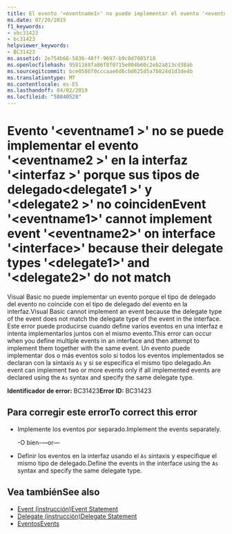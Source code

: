 ```yaml
---
title: El evento '<eventname1>' no puede implementar el evento '<eventname2>' en la interfaz '<interface>' porque sus tipos delegados '<delegate1>' y '<delegate2>' no coinciden
ms.date: 07/20/2015
f1_keywords:
- vbc31423
- bc31423
helpviewer_keywords:
- BC31423
ms.assetid: 2e754b66-5836-48ff-9697-b9c0d7085f18
ms.openlocfilehash: 9581168fa86f8f0715e004b60c2eb2a813cd38ab
ms.sourcegitcommit: bce0586f0cccaae6d6cbd625d5a7b824d1d3de4b
ms.translationtype: MT
ms.contentlocale: es-ES
ms.lasthandoff: 04/02/2019
ms.locfileid: "58840528"
---
```

# <a name="event-eventname1-cannot-implement-event-eventname2-on-interface-interface-because-their-delegate-types-delegate1-and-delegate2-do-not-match"></a><span data-ttu-id="b6db4-102">Evento '\<eventname1 >' no se puede implementar el evento '\<eventname2 >' en la interfaz '\<interfaz >' porque sus tipos de delegado\<delegate1 >' y '\<delegate2 >' no coinciden</span><span class="sxs-lookup"><span data-stu-id="b6db4-102">Event '\<eventname1>' cannot implement event '\<eventname2>' on interface '\<interface>' because their delegate types '\<delegate1>' and '\<delegate2>' do not match</span></span>
<span data-ttu-id="b6db4-103">Visual Basic no puede implementar un evento porque el tipo de delegado del evento no coincide con el tipo de delegado del evento en la interfaz.</span><span class="sxs-lookup"><span data-stu-id="b6db4-103">Visual Basic cannot implement an event because the delegate type of the event does not match the delegate type of the event in the interface.</span></span> <span data-ttu-id="b6db4-104">Este error puede producirse cuando define varios eventos en una interfaz e intenta implementarlos juntos con el mismo evento.</span><span class="sxs-lookup"><span data-stu-id="b6db4-104">This error can occur when you define multiple events in an interface and then attempt to implement them together with the same event.</span></span> <span data-ttu-id="b6db4-105">Un evento puede implementar dos o más eventos solo si todos los eventos implementados se declaran con la sintaxis `As` y si se especifica el mismo tipo delegado.</span><span class="sxs-lookup"><span data-stu-id="b6db4-105">An event can implement two or more events only if all implemented events are declared using the `As` syntax and specify the same delegate type.</span></span>  
  
 <span data-ttu-id="b6db4-106">**Identificador de error:** BC31423</span><span class="sxs-lookup"><span data-stu-id="b6db4-106">**Error ID:** BC31423</span></span>  
  
## <a name="to-correct-this-error"></a><span data-ttu-id="b6db4-107">Para corregir este error</span><span class="sxs-lookup"><span data-stu-id="b6db4-107">To correct this error</span></span>  
  
-   <span data-ttu-id="b6db4-108">Implemente los eventos por separado.</span><span class="sxs-lookup"><span data-stu-id="b6db4-108">Implement the events separately.</span></span>  
  
     <span data-ttu-id="b6db4-109">-O bien-</span><span class="sxs-lookup"><span data-stu-id="b6db4-109">—or—</span></span>  
  
-   <span data-ttu-id="b6db4-110">Definir los eventos en la interfaz usando el `As` sintaxis y especifique el mismo tipo de delegado.</span><span class="sxs-lookup"><span data-stu-id="b6db4-110">Define the events in the interface using the `As` syntax and specify the same delegate type.</span></span>  
  
## <a name="see-also"></a><span data-ttu-id="b6db4-111">Vea también</span><span class="sxs-lookup"><span data-stu-id="b6db4-111">See also</span></span>

- [<span data-ttu-id="b6db4-112">Event (instrucción)</span><span class="sxs-lookup"><span data-stu-id="b6db4-112">Event Statement</span></span>](../../../visual-basic/language-reference/statements/event-statement.md)
- [<span data-ttu-id="b6db4-113">Delegate (instrucción)</span><span class="sxs-lookup"><span data-stu-id="b6db4-113">Delegate Statement</span></span>](../../../visual-basic/language-reference/statements/delegate-statement.md)
- [<span data-ttu-id="b6db4-114">Eventos</span><span class="sxs-lookup"><span data-stu-id="b6db4-114">Events</span></span>](../../../visual-basic/programming-guide/language-features/events/index.md)
